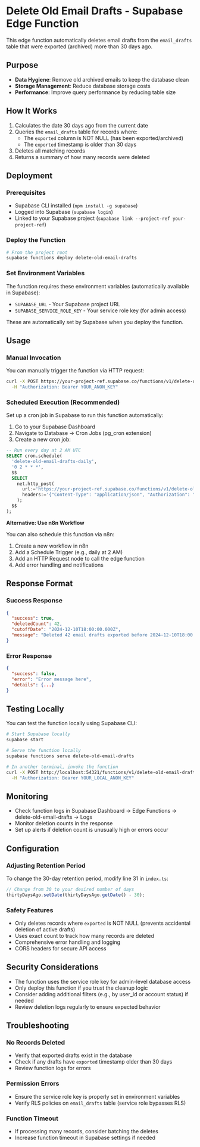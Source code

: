 # Delete Old Email Drafts - Supabase Edge Function

This edge function automatically deletes email drafts from the `email_drafts` table that were exported (archived) more than 30 days ago.

## Purpose

- **Data Hygiene**: Remove old archived emails to keep the database clean
- **Storage Management**: Reduce database storage costs
- **Performance**: Improve query performance by reducing table size

## How It Works

1. Calculates the date 30 days ago from the current date
2. Queries the `email_drafts` table for records where:
   - The `exported` column is NOT NULL (has been exported/archived)
   - The `exported` timestamp is older than 30 days
3. Deletes all matching records
4. Returns a summary of how many records were deleted

## Deployment

### Prerequisites

- Supabase CLI installed (`npm install -g supabase`)
- Logged into Supabase (`supabase login`)
- Linked to your Supabase project (`supabase link --project-ref your-project-ref`)

### Deploy the Function

```bash
# From the project root
supabase functions deploy delete-old-email-drafts
```

### Set Environment Variables

The function requires these environment variables (automatically available in Supabase):
- `SUPABASE_URL` - Your Supabase project URL
- `SUPABASE_SERVICE_ROLE_KEY` - Your service role key (for admin access)

These are automatically set by Supabase when you deploy the function.

## Usage

### Manual Invocation

You can manually trigger the function via HTTP request:

```bash
curl -X POST https://your-project-ref.supabase.co/functions/v1/delete-old-email-drafts \
  -H "Authorization: Bearer YOUR_ANON_KEY"
```

### Scheduled Execution (Recommended)

Set up a cron job in Supabase to run this function automatically:

1. Go to your Supabase Dashboard
2. Navigate to Database → Cron Jobs (pg_cron extension)
3. Create a new cron job:

```sql
-- Run every day at 2 AM UTC
SELECT cron.schedule(
  'delete-old-email-drafts-daily',
  '0 2 * * *',
  $$
  SELECT
    net.http_post(
      url:='https://your-project-ref.supabase.co/functions/v1/delete-old-email-drafts',
      headers:='{"Content-Type": "application/json", "Authorization": "Bearer YOUR_SERVICE_ROLE_KEY"}'::jsonb
    );
  $$
);
```

**Alternative: Use n8n Workflow**

You can also schedule this function via n8n:
1. Create a new workflow in n8n
2. Add a Schedule Trigger (e.g., daily at 2 AM)
3. Add an HTTP Request node to call the edge function
4. Add error handling and notifications

## Response Format

### Success Response

```json
{
  "success": true,
  "deletedCount": 42,
  "cutoffDate": "2024-12-10T18:00:00.000Z",
  "message": "Deleted 42 email drafts exported before 2024-12-10T18:00:00.000Z"
}
```

### Error Response

```json
{
  "success": false,
  "error": "Error message here",
  "details": {...}
}
```

## Testing Locally

You can test the function locally using Supabase CLI:

```bash
# Start Supabase locally
supabase start

# Serve the function locally
supabase functions serve delete-old-email-drafts

# In another terminal, invoke the function
curl -X POST http://localhost:54321/functions/v1/delete-old-email-drafts \
  -H "Authorization: Bearer YOUR_LOCAL_ANON_KEY"
```

## Monitoring

- Check function logs in Supabase Dashboard → Edge Functions → delete-old-email-drafts → Logs
- Monitor deletion counts in the response
- Set up alerts if deletion count is unusually high or errors occur

## Configuration

### Adjusting Retention Period

To change the 30-day retention period, modify line 31 in `index.ts`:

```typescript
// Change from 30 to your desired number of days
thirtyDaysAgo.setDate(thirtyDaysAgo.getDate() - 30);
```

### Safety Features

- Only deletes records where `exported` is NOT NULL (prevents accidental deletion of active drafts)
- Uses exact count to track how many records are deleted
- Comprehensive error handling and logging
- CORS headers for secure API access

## Security Considerations

- The function uses the service role key for admin-level database access
- Only deploy this function if you trust the cleanup logic
- Consider adding additional filters (e.g., by user_id or account status) if needed
- Review deletion logs regularly to ensure expected behavior

## Troubleshooting

### No Records Deleted

- Verify that exported drafts exist in the database
- Check if any drafts have `exported` timestamp older than 30 days
- Review function logs for errors

### Permission Errors

- Ensure the service role key is properly set in environment variables
- Verify RLS policies on `email_drafts` table (service role bypasses RLS)

### Function Timeout

- If processing many records, consider batching the deletes
- Increase function timeout in Supabase settings if needed

